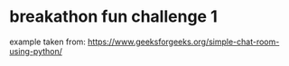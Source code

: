 # breakathon fun challenge 1

example taken from:
https://www.geeksforgeeks.org/simple-chat-room-using-python/
